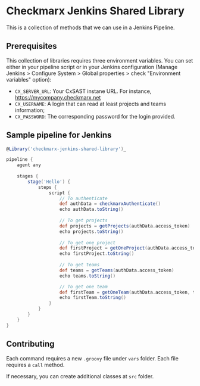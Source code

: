 # Checkmarx Jenkins Shared Library

This is a collection of methods that we can use in a Jenkins Pipeline.

## Prerequisites

This collection of libraries requires three environment variables. You can set either in your pipeline script or in your Jenkins configuration (Manage Jenkins > Configure System > Global properties > check "Environment variables" option):

- `CX_SERVER_URL`: Your CxSAST instane URL. For instance, https://mycompany.checkmarx.net
- `CX_USERNAME`: A login that can read at least projects and teams information;
- `CX_PASSWORD`: The corresponding password for the login provided. 

## Sample pipeline for Jenkins

```Groovy
@Library('checkmarx-jenkins-shared-library')_

pipeline {
    agent any
    
    stages {
        stage('Hello') {
            steps {
                script {
                    // To authenticate
                    def authData = checkmarxAuthenticate()
                    echo authData.toString()
                    
                    // To get projects
                    def projects = getProjects(authData.access_token)
                    echo projects.toString()
                    
                    // To get one project
                    def firstProject = getOneProject(authData.access_token, projects[0].id)
                    echo firstProject.toString()
                    
                    // To get teams
                    def teams = getTeams(authData.access_token)
                    echo teams.toString()

                    // To get one team
                    def firstTeam = getOneTeam(authData.access_token, teams[0].id)
                    echo firstTeam.toString()
                }
            }
        }
    }
}
```

## Contributing

Each command requires a new `.groovy` file under `vars` folder. Each file requires a `call` method. 

If necessary, you can create additional classes at `src` folder.